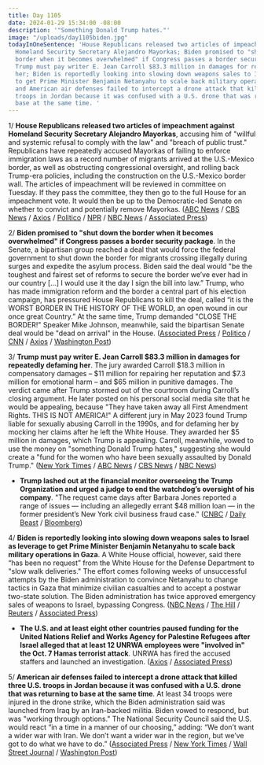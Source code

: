 ```yaml
---
title: Day 1105
date: 2024-01-29 15:34:00 -08:00
description: '"Something Donald Trump hates."'
image: "/uploads/day1105biden.jpg"
todayInOneSentence: 'House Republicans released two articles of impeachment against
  Homeland Security Secretary Alejandro Mayorkas; Biden promised to "shut down the
  border when it becomes overwhelmed" if Congress passes a border security package;
  Trump must pay writer E. Jean Carroll $83.3 million in damages for repeatedly defaming
  her; Biden is reportedly looking into slowing down weapons sales to Israel as leverage
  to get Prime Minister Benjamin Netanyahu to scale back military operations in Gaza;
  and American air defenses failed to intercept a drone attack that killed three U.S.
  troops in Jordan because it was confused with a U.S. drone that was returning to
  base at the same time. '
---
```


1/ **House Republicans released two articles of impeachment against Homeland Security Secretary Alejandro Mayorkas**, accusing him of "willful and systemic refusal to comply with the law" and "breach of public trust." Republicans have repeatedly accused Mayorkas of failing to enforce immigration laws as a record number of migrants arrived at the U.S.-Mexico border, as well as obstructing congressional oversight, and rolling back Trump-era policies, including the construction on the U.S.-Mexico border wall. The articles of impeachment will be reviewed in committee on Tuesday. If they pass the committee, they then go to the full House for an impeachment vote. It would then be up to the Democratic-led Senate on whether to convict and potentially remove Mayorkas. ([ABC News](https://abcnews.go.com/Politics/house-republicans-release-articles-impeachment-alejandro-mayorkas-border/story?id=106743803) / [CBS News](https://www.cbsnews.com/news/mayorkas-impeachment-articles-house-republicans/) / [Axios](https://www.axios.com/2024/01/28/house-gop-impeachment-articles-mayorkas-border-immigration) / [Politico](https://www.politico.com/news/2024/01/28/house-republicans-mayorkas-impeachment-articles-00138235) / [NPR](https://www.npr.org/2024/01/28/1227459949/house-gop-impeachment-articles-homeland-security-mayorkas-border-immigration) / [NBC News](https://www.nbcnews.com/politics/immigration/house-republicans-unveil-articles-impeachment-dhs-secretary-alejandro-rcna135972) / [Associated Press](https://apnews.com/article/congress-mayorkas-immigration-border-republicans-impeachment-3cc41becd7ef3d8b91ccd29433321d63))

2/ **Biden promised to "shut down the border when it becomes overwhelmed" if Congress passes a border security package**. In the Senate, a bipartisan group reached a deal that would force the federal government to shut down the border for migrants crossing illegally during surges and expedite the asylum process. Biden said the deal would "be the toughest and fairest set of reforms to secure the border we’ve ever had in our country \[...\] I would use it the day I sign the bill into law.” Trump, who has made immigration reform and the border a central part of his election campaign, has pressured House Republicans to kill the deal, called “it is the WORST BORDER IN THE HISTORY OF THE WORLD, an open wound in our once great Country.” At the same time, Trump demanded "CLOSE THE BORDER!" Speaker Mike Johnson, meanwhile, said the bipartisan Senate deal would be "dead on arrival" in the House.  ([Associated Press](https://apnews.com/article/biden-border-deal-mexico-migration-south-carolina-b83f83ed39e59ebb38b7ff093da14706) / [Politico](https://www.politico.com/news/2024/01/27/trump-dunks-on-bipartisan-senate-border-deal-00138210) / [CNN](https://www.cnn.com/2024/01/26/politics/senate-deal-shutdown-border/index.html) / [Axios](https://www.axios.com/2024/01/29/trump-republicans-border-deal-senate-immigration) / [Washington Post](https://www.washingtonpost.com/politics/2024/01/28/border-bill-trump-lankford/))

3/ **Trump must pay writer E. Jean Carroll $83.3 million in damages for repeatedly defaming her**. The jury awarded Carroll $18.3 million in compensatory damages – $11 million for repairing her reputation and $7.3 million for emotional harm – and $65 million in punitive damages. The verdict came after Trump stormed out of the courtroom during Carroll’s closing argument. He later posted on his personal social media site that he would be appealing, because "They have taken away all First Amendment Rights. THIS IS NOT AMERICA!" A different jury in May 2023 found Trump liable for sexually abusing Carroll in the 1990s, and for defaming her by mocking her claims after he left the White House. They awarded her $5 million in damages, which Trump is appealing. Carroll, meanwhile, vowed to use the money on "something Donald Trump hates," suggesting she would create a "fund for the women who have been sexually assaulted by Donald Trump." ([New York Times](https://www.nytimes.com/live/2024/01/26/nyregion/trump-carroll-defamation-trial) / [ABC News](https://abcnews.go.com/GMA/Culture/jean-carroll-plans-83-million-donald-trump-hates/story?id=106751516) / [CBS News](https://www.cbsnews.com/news/trump-e-jean-carroll-trial-closing-arguments-courtroom/) / [NBC News](https://www.nbcnews.com/politics/donald-trump/verdict-reached-e-jean-carrolls-defamation-damages-trial-trump-rcna135919))

* **Trump lashed out at the financial monitor overseeing the Trump Organization and urged a judge to end the watchdog’s oversight of his company**. "The request came days after Barbara Jones reported a range of issues — including an allegedly errant $48 million loan — in the former president’s New York civil business fraud case." ([CNBC](https://www.cnbc.com/2024/01/29/trump-attacks-monitor-in-business-fraud-case-after-she-reports-errors.html) / [Daily Beast](https://www.thedailybeast.com/trumps-throw-tantrum-over-court-monitors-financial-bombshell) / [Bloomberg](https://www.bloomberg.com/news/articles/2024-01-29/trump-s-cash-stockpile-at-risk-from-450-million-dual-verdicts?sref=MIBMEEoj))

4/ **Biden is reportedly looking into slowing down weapons sales to Israel as leverage to get Prime Minister Benjamin Netanyahu to scale back military operations in Gaza**. A White House official, however, said there “has been no request” from the White House for the Defense Department to "slow walk deliveries." The effort comes following weeks of unsuccessful attempts by the Biden administration to convince Netanyahu to change tactics in Gaza that minimize civilian casualties and to accept a postwar two-state solution. The Biden administration has twice approved emergency sales of weapons to Israel, bypassing Congress. ([NBC News](https://www.nbcnews.com/politics/white-house/biden-administration-discussing-slowing-weaponry-deliveries-israel-pre-rcna136035) / [The Hill](https://thehill.com/homenews/administration/4434545-biden-administration-looking-to-slow-weapon-sales-to-israel-in-effort-to-scale-back-military-assault-report/) / [Reuters](https://www.reuters.com/world/us-says-its-israel-policy-unchanged-after-report-leveraging-weapon-sales-2024-01-28/) / [Associated Press](https://apnews.com/article/un-israel-palestinians-gaza-guterres-cff00a5b6b7295b738a2255b03a6090e))

* **The U.S. and at least eight other countries paused funding for the United Nations Relief and Works Agency for Palestine Refugees after Israel alleged that at least 12 UNRWA employees were "involved in" the Oct. 7 Hamas terrorist attack**. UNRWA has fired the accused staffers and launched an investigation. ([Axios](https://www.axios.com/2024/01/26/unrwa-gaza-hamas-israel-attack) / [Associated Press](https://apnews.com/article/israel-hamas-war-news-01-29-2024-4c49c2fb89c3bfd4963f2260b34943c1))

5/ **American air defenses failed to intercept a drone attack that killed three U.S. troops in Jordan because it was confused with a U.S. drone that was returning to base at the same time**. At least 34 troops were injured in the drone strike, which the Biden administration said was launched from Iraq by an Iran-backed militia. Biden vowed to respond, but was "working through options." The National Security Council said the U.S. would react “in a time in a manner of our choosing,” adding: “We don’t want a wider war with Iran. We don’t want a wider war in the region, but we’ve got to do what we have to do.” ([Associated Press](https://apnews.com/article/jordan-drone-attack-attack-confusion-f175962e058b9b6f668303faf248d8e6) / [New York Times](https://www.nytimes.com/live/2024/01/29/world/israel-hamas-war-gaza-jordan-updates) / [Wall Street Journal](https://www.wsj.com/world/middle-east/iranian-allies-brace-for-u-s-response-to-deadly-drone-strike-99378749?mod=hp_lead_pos1) / [Washington Post](https://www.washingtonpost.com/world/2024/01/29/us-strike-jordan-drone-attack/))